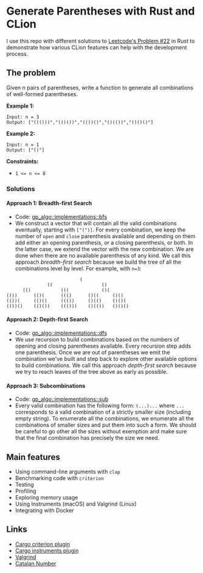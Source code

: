 # Generate Parentheses with Rust and CLion

I use this repo with different solutions to [Leetcode's Problem #22](https://leetcode.com/problems/generate-parentheses/)
in Rust to demonstrate how various CLion features can help with the development process. 

## The problem

Given n pairs of parentheses, write a function to generate all combinations of well-formed parentheses.

**Example 1:**

```
Input: n = 3
Output: ["((()))","(()())","(())()","()(())","()()()"]
```

**Example 2:**

```
Input: n = 1
Output: ["()"]
```

**Constraints:**

- `1 <= n <= 8`

### Solutions

#### Approach 1: Breadth-first Search

* Code: [gp_algo::implementations::bfs](./src/implementations/bfs.rs)
* We construct a vector that will contain all the valid combinations eventually, starting with `["(")]`. For every combination, we keep the number of `open` and `close` parenthesis available and depending on them add either an opening parenthesis, or a closing parenthesis, or both. In the latter case, we extend the vector with the new combination. We are done when there are no available parenthesis of any kind. We call this approach *breadth-first search* because we build the tree of all the combinations level by level. For example, with `n=3`:
```
                           (
               ((                  ()
      (()           (((            ()(
(())      (()(      ((()      ()((     ()()  
(())(     (()()     ((())     ()(()    ()()(
(())()    (()())    ((()))    ()(())   ()()()
```

#### Approach 2: Depth-first Search

* Code: [gp_algo::implementations::dfs](./src/implementations/dfs.rs)
* We use recursion to build combinations based on the numbers of opening and closing parentheses available. Every recursion step adds one parenthesis. Once we are out of parentheses we emit the combination we've built and step back to explore other available options to build combinations. We call this approach *depth-first search* because we try to reach leaves of the tree above as early as possible.

#### Approach 3: Subcombinations

* Code: [gp_algo::implementations::sub](./src/implementations/sub.rs)
* Every valid combination has the following form: `(...)...` where `...` corresponds to a valid combination of a strictly smaller size (including empty string). To enumerate all the combinations, we enumerate all the combinations of smaller sizes and put them into such a form. We should be careful to go other all the sizes without exemption and make sure that the final combination has precisely the size we need.

## Main features

- Using command-line arguments with `clap`
- Benchmarking code with `criterion`
- Testing
- Profiling
- Exploring memory usage
- Using Instruments (macOS) and Valgrind (Linux)
- Integrating with Docker

## Links

- [Cargo criterion plugin](https://crates.io/crates/cargo-criterion)
- [Cargo instruments plugin](https://crates.io/crates/cargo-instruments)
- [Valgrind](https://valgrind.org/)
- [Catalan Number](https://en.wikipedia.org/wiki/Catalan_number)